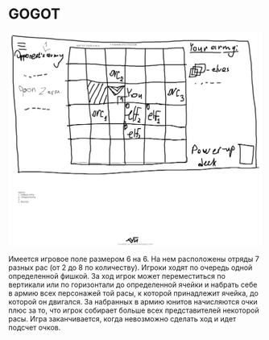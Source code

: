 # GOGOT
![sample design](https://github.com/ShaAndrey/javakruta/blob/master/dummy.png)


Имеется игровое поле размером 6 на 6. На нем расположены отряды 7 разных рас (от 2 до 8 по количеству). Игроки ходят по очередь одной определенной фишкой. За ход игрок может переместиться по вертикали или по горизонтали до определенной ячейки и набрать себе в армию всех персонажей той расы, к которой принадлежит ячейка, до которой он двигался. За набранных в армию юнитов начисляются очки плюс за то, что игрок собирает больше всех представителей некоторой расы. Игра заканчивается, когда невозможно сделать ход и идет подсчет очков.
